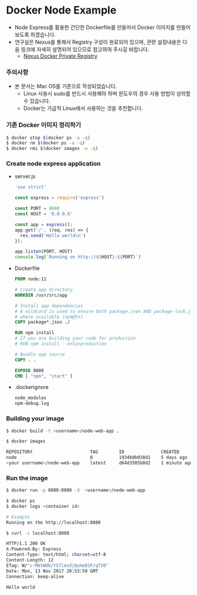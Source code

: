 # Docker Node Example 

* Node Express를 활용한 간단한 Dockerfile를 만들어서 Docker 이미지를 만들어보도록 하겠습니다. 
* 연구실은 Nexus를 통해서 Registry 구성이 완료되어 있으며, 관련 설정내용은 다음 링크에 자세히 설명되어 있으므로 참고하여 주시길 바랍니다. 
  * [Nexus Docker Private Registry](https://git.wisoft.io/wisoft-lab/infrastructure/blob/master/Setting/Nexus%20Registry%20Setting%20.md)

### 주의사항 

* 본 문서는 Mac OS를 기준으로 작성되었습니다. 
  * Linux 사용시 sudo를 반드시 사용해야 하며 윈도우의 경우 사용 방법이 상의할 수 있습니다. 
  * Docker는 가급적 Linux에서 사용하는 것을 추천합니다. 



### 기존 Docker 이미지 정리하기

```bash
$ docker stop $(docker ps -a -q)
$ docker rm $(docker ps -a -q)
$ docker rmi $(docker images -a -q)
```



### Create node express application 

* server.js 

  ```javascript
  'use strict'
  
  const express = require('express')
  
  const PORT = 8080
  const HOST = '0.0.0.0'
  
  const app = express();
  app.get('/', (req, res) => {
    res.send('Hello world\n')
  });
  
  app.listen(PORT, HOST)
  console.log(`Running on http://${HOST}:${PORT}`)
  ```


* Dockerfile 

  ```dockerfile
  FROM node:11
  
  # Create app directory
  WORKDIR /usr/src/app
  
  # Install app dependencies
  # A wildcard is used to ensure both package.json AND package-lock.json are copied
  # where available (npm@5+)
  COPY package*.json ./
  
  RUN npm install
  # If you are building your code for production
  # RUN npm install --only=production
  
  # Bundle app source
  COPY . .
  
  EXPOSE 8080
  CMD [ "npm", "start" ]
  ```

* .dockerignore

  ````dockerfile
  node_modules
  npm-debug.log
  ````



### Building your image

```bash
$ docker build -t <username>/node-web-app .
```

```bash
$ docker images 

REPOSITORY                      TAG        ID              CREATED
node                            8          1934b0b038d1    5 days ago
<your username>/node-web-app    latest     d64d3505b0d2    1 minute ago
```



### Run the image 

```bash
$ docker run -p 8080:8080 -d  <username>/node-web-app

$ docker ps 
$ docker logs <container id> 

# Example 
Running on the http://localhost:8080

$ curl -i localhost:8080

HTTP/1.1 200 OK
X-Powered-By: Express
Content-Type: text/html; charset=utf-8
Content-Length: 12
ETag: W/"c-M6tWOb/Y57lesdjQuHeB1P/qTV0"
Date: Mon, 13 Nov 2017 20:53:59 GMT
Connection: keep-alive

Hello world
```

















###  